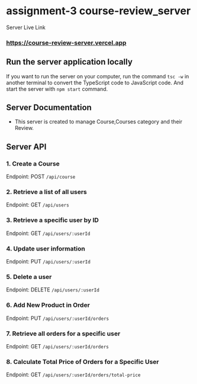 # assignment-3 course-review_server

Server Live Link

### https://course-review-server.vercel.app

## Run the server application locally

If you want to run the server on your computer, run the command `tsc -w` in another terminal to convert the TypeScript code to JavaScript code. And start the server with `npm start` command.

## Server Documentation

- This server is created to manage Course,Courses category and their Review.

## Server API

### 1. Create a Course

Endpoint: POST `/api/course`

### 2. Retrieve a list of all users

Endpoint: GET `/api/users`

### 3. Retrieve a specific user by ID

Endpoint: GET `/api/users/:userId`

### 4. Update user information

Endpoint: PUT `/api/users/:userId`

### 5. Delete a user

Endpoint: DELETE `/api/users/:userId`

### 6. Add New Product in Order

Endpoint: PUT `/api/users/:userId/orders`

### 7. Retrieve all orders for a specific user

Endpoint: GET `/api/users/:userId/orders`

### 8. Calculate Total Price of Orders for a Specific User

Endpoint: GET `/api/users/:userId/orders/total-price`
